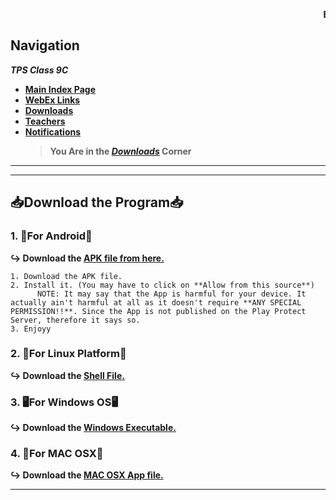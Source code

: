 
<marquee behavior="scroll" direction="left"><strong>EXAMS FROM 19th JULY!!  !!STAY STRONG!!</strong></marquee>

## Navigation
***TPS Class 9C***
- [**Main Index Page**](https://v1s1t0r999.github.io/TPSClass9C/index)
- [**WebEx Links**](https://v1s1t0r999.github.io/TPSClass9C/WebEx_Links)
- [**Downloads**](https://v1s1t0r999.github.io/TPSClass9C/downloads)
- [**Teachers**](https://v1s1t0r999.github.io/TPSClass9C/Teachers)
- [**Notifications**](https://v1s1t0r999.github.io/TPSClass9C/Notifications)
    > **You Are in the [*Downloads*](https://v1s1t0r999.github.io/TPSClass9C/downloads) Corner**

---
---


## 📥Download the Program📥

### 1. 📱For Android📱
   **↪ Download the [APK file from here.](https://s3.amazonaws.com/gonativeio/static/60d2cc4b2fa3f744f0268eec/app-release.apk)**
```
1. Download the APK file.
2. Install it. (You may have to click on **Allow from this source**)
      NOTE: It may say that the App is harmful for your device. It actually ain't harmful at all as it doesn't require **ANY SPECIAL PERMISSION!!**. Since the App is not published on the Play Protect Server, therefore it says so.
3. Enjoyy
```

### 2. 🐧For Linux Platform🐧
   **↪ Download the [Shell File.](https://us-central1-appmaker-desktop-new.cloudfunctions.net/web2desk/download/XNkjfNAA2sdXFCsV4Zv1/linux)**

### 3. 🖥️For Windows OS🖥️
   **↪ Download the [Windows Executable.](https://us-central1-appmaker-desktop-new.cloudfunctions.net/web2desk/download/XNkjfNAA2sdXFCsV4Zv1/windows)**

### 4. 🍎For MAC OSX🍎
   **↪ Download the [MAC OSX App file.](https://us-central1-appmaker-desktop-new.cloudfunctions.net/web2desk/download/XNkjfNAA2sdXFCsV4Zv1/osx)**


---
